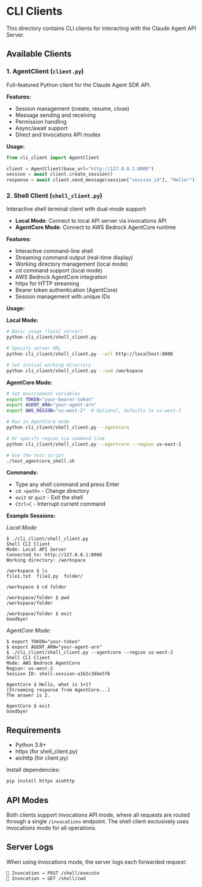 # CLI Clients

This directory contains CLI clients for interacting with the Claude Agent API Server.

## Available Clients

### 1. AgentClient (`client.py`)

Full-featured Python client for the Claude Agent SDK API.

**Features:**
- Session management (create, resume, close)
- Message sending and receiving
- Permission handling
- Async/await support
- Direct and Invocations API modes

**Usage:**
```python
from cli_client import AgentClient

client = AgentClient(base_url="http://127.0.0.1:8000")
session = await client.create_session()
response = await client.send_message(session["session_id"], "Hello!")
```

### 2. Shell Client (`shell_client.py`)

Interactive shell terminal client with dual-mode support:
- **Local Mode**: Connect to local API server via invocations API
- **AgentCore Mode**: Connect to AWS Bedrock AgentCore runtime

**Features:**
- Interactive command-line shell
- Streaming command output (real-time display)
- Working directory management (local mode)
- cd command support (local mode)
- AWS Bedrock AgentCore integration
- httpx for HTTP streaming
- Bearer token authentication (AgentCore)
- Session management with unique IDs

**Usage:**

**Local Mode:**
```bash
# Basic usage (local server)
python cli_client/shell_client.py

# Specify server URL
python cli_client/shell_client.py --url http://localhost:8000

# Set initial working directory
python cli_client/shell_client.py --cwd /workspace
```

**AgentCore Mode:**
```bash
# Set environment variables
export TOKEN="your-bearer-token"
export AGENT_ARN="your-agent-arn"
export AWS_REGION="us-west-2"  # Optional, defaults to us-west-2

# Run in AgentCore mode
python cli_client/shell_client.py --agentcore

# Or specify region via command line
python cli_client/shell_client.py --agentcore --region us-east-1

# Use the test script
./test_agentcore_shell.sh
```

**Commands:**
- Type any shell command and press Enter
- `cd <path>` - Change directory
- `exit` or `quit` - Exit the shell
- `Ctrl+C` - Interrupt current command

**Example Sessions:**

*Local Mode:*
```
$ ./cli_client/shell_client.py
Shell CLI Client
Mode: Local API Server
Connected to: http://127.0.0.1:8000
Working directory: /workspace

/workspace $ ls
file1.txt  file2.py  folder/

/workspace $ cd folder

/workspace/folder $ pwd
/workspace/folder

/workspace/folder $ exit
Goodbye!
```

*AgentCore Mode:*
```
$ export TOKEN="your-token"
$ export AGENT_ARN="your-agent-arn"
$ ./cli_client/shell_client.py --agentcore --region us-west-2
Shell CLI Client
Mode: AWS Bedrock AgentCore
Region: us-west-2
Session ID: shell-session-a1b2c3d4e5f6

AgentCore $ Hello, what is 1+1?
[Streaming response from AgentCore...]
The answer is 2.

AgentCore $ exit
Goodbye!
```

## Requirements

- Python 3.8+
- httpx (for shell_client.py)
- aiohttp (for client.py)

Install dependencies:
```bash
pip install httpx aiohttp
```

## API Modes

Both clients support invocations API mode, where all requests are routed through a single `/invocations` endpoint. The shell client exclusively uses invocations mode for all operations.

## Server Logs

When using invocations mode, the server logs each forwarded request:
```
🔀 Invocation → POST /shell/execute
🔀 Invocation → GET /shell/cwd
```
